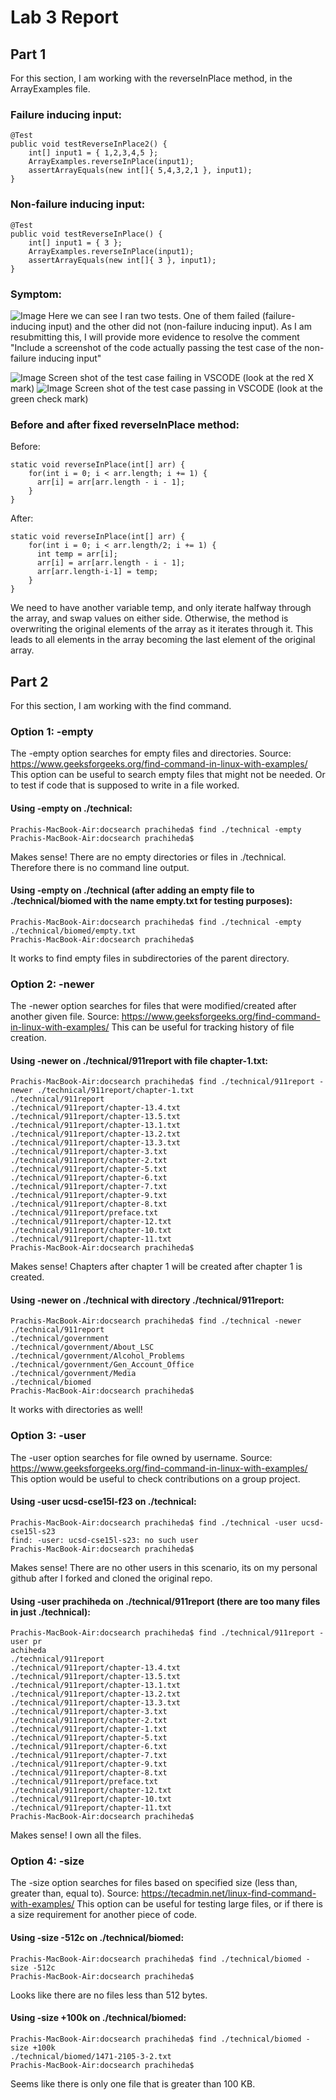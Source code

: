 # Lab 3 Report

## Part 1

For this section, I am working with the reverseInPlace method, in the ArrayExamples file. 

### Failure inducing input: 
```
@Test 
public void testReverseInPlace2() {
    int[] input1 = { 1,2,3,4,5 };
    ArrayExamples.reverseInPlace(input1);
    assertArrayEquals(new int[]{ 5,4,3,2,1 }, input1);
}
```
### Non-failure inducing input: 
```
@Test 
public void testReverseInPlace() {
    int[] input1 = { 3 };
    ArrayExamples.reverseInPlace(input1);
    assertArrayEquals(new int[]{ 3 }, input1);
}
```
### Symptom: 
![Image](lab3ss1.png)
Here we can see I ran two tests. One of them failed (failure-inducing input) and the other did not (non-failure inducing input). As I am resubmitting this, I will provide more evidence to resolve the comment "Include a screenshot of the code actually passing the test case of the non-failure inducing input"

![Image](failing.png)
Screen shot of the test case failing in VSCODE (look at the red X mark)
![Image](passing.png)
Screen shot of the test case passing in VSCODE (look at the green check mark)
 

### Before and after fixed reverseInPlace method: 
Before: 
```
static void reverseInPlace(int[] arr) {
    for(int i = 0; i < arr.length; i += 1) {
      arr[i] = arr[arr.length - i - 1];
    }
}
```
After:
```
static void reverseInPlace(int[] arr) {
    for(int i = 0; i < arr.length/2; i += 1) {
      int temp = arr[i]; 
      arr[i] = arr[arr.length - i - 1];
      arr[arr.length-i-1] = temp; 
    }
}
```
We need to have another variable temp, and only iterate halfway through the array, and swap values on either side. Otherwise, the method is overwriting the original elements of the array as it iterates through it. This leads to all elements in the array becoming the last element of the original array.

## Part 2

For this section, I am working with the find command. 

### Option 1: -empty 
The -empty option searches for empty files and directories. Source: https://www.geeksforgeeks.org/find-command-in-linux-with-examples/
This option can be useful to search empty files that might not be needed. Or to test if code that is supposed to write in a file worked. 

#### Using -empty on ./technical: 
```
Prachis-MacBook-Air:docsearch prachiheda$ find ./technical -empty
Prachis-MacBook-Air:docsearch prachiheda$
```
Makes sense! There are no empty directories or files in ./technical. Therefore there is no command line output.  

#### Using -empty on ./technical (after adding an empty file to ./technical/biomed with the name empty.txt for testing purposes): 
```
Prachis-MacBook-Air:docsearch prachiheda$ find ./technical -empty
./technical/biomed/empty.txt
Prachis-MacBook-Air:docsearch prachiheda$
```
It works to find empty files in subdirectories of the parent directory. 

### Option 2: -newer 
The -newer option searches for files that were modified/created after another given file. Source: https://www.geeksforgeeks.org/find-command-in-linux-with-examples/
This can be useful for tracking history of file creation. 

#### Using -newer on ./technical/911report with file chapter-1.txt: 
```
Prachis-MacBook-Air:docsearch prachiheda$ find ./technical/911report -newer ./technical/911report/chapter-1.txt
./technical/911report
./technical/911report/chapter-13.4.txt
./technical/911report/chapter-13.5.txt
./technical/911report/chapter-13.1.txt
./technical/911report/chapter-13.2.txt
./technical/911report/chapter-13.3.txt
./technical/911report/chapter-3.txt
./technical/911report/chapter-2.txt
./technical/911report/chapter-5.txt
./technical/911report/chapter-6.txt
./technical/911report/chapter-7.txt
./technical/911report/chapter-9.txt
./technical/911report/chapter-8.txt
./technical/911report/preface.txt
./technical/911report/chapter-12.txt
./technical/911report/chapter-10.txt
./technical/911report/chapter-11.txt
Prachis-MacBook-Air:docsearch prachiheda$ 
```
Makes sense! Chapters after chapter 1 will be created after chapter 1 is created. 

#### Using -newer on ./technical with directory ./technical/911report: 
```
Prachis-MacBook-Air:docsearch prachiheda$ find ./technical -newer ./technical/911report
./technical/government
./technical/government/About_LSC
./technical/government/Alcohol_Problems
./technical/government/Gen_Account_Office
./technical/government/Media
./technical/biomed
Prachis-MacBook-Air:docsearch prachiheda$ 
```
It works with directories as well! 

### Option 3: -user 
The -user option searches for file owned by username. Source: https://www.geeksforgeeks.org/find-command-in-linux-with-examples/
This option would be useful to check contributions on a group project. 

#### Using -user ucsd-cse15l-f23 on ./technical: 
```
Prachis-MacBook-Air:docsearch prachiheda$ find ./technical -user ucsd-cse15l-s23
find: -user: ucsd-cse15l-s23: no such user
Prachis-MacBook-Air:docsearch prachiheda$ 
```
Makes sense! There are no other users in this scenario, its on my personal github after I forked and cloned the original repo. 

#### Using -user prachiheda on ./technical/911report (there are too many files in just ./technical): 
```
Prachis-MacBook-Air:docsearch prachiheda$ find ./technical/911report -user pr
achiheda
./technical/911report
./technical/911report/chapter-13.4.txt
./technical/911report/chapter-13.5.txt
./technical/911report/chapter-13.1.txt
./technical/911report/chapter-13.2.txt
./technical/911report/chapter-13.3.txt
./technical/911report/chapter-3.txt
./technical/911report/chapter-2.txt
./technical/911report/chapter-1.txt
./technical/911report/chapter-5.txt
./technical/911report/chapter-6.txt
./technical/911report/chapter-7.txt
./technical/911report/chapter-9.txt
./technical/911report/chapter-8.txt
./technical/911report/preface.txt
./technical/911report/chapter-12.txt
./technical/911report/chapter-10.txt
./technical/911report/chapter-11.txt
Prachis-MacBook-Air:docsearch prachiheda$ 
```
Makes sense! I own all the files. 

### Option 4: -size 
The -size option searches for files based on specified size (less than, greater than, equal to). Source: https://tecadmin.net/linux-find-command-with-examples/
This option can be useful for testing large files, or if there is a size requirement for another piece of code. 

#### Using -size -512c on ./technical/biomed: 
```
Prachis-MacBook-Air:docsearch prachiheda$ find ./technical/biomed -size -512c
Prachis-MacBook-Air:docsearch prachiheda$ 
```
Looks like there are no files less than 512 bytes. 

#### Using -size +100k on ./technical/biomed: 
```
Prachis-MacBook-Air:docsearch prachiheda$ find ./technical/biomed -size +100k
./technical/biomed/1471-2105-3-2.txt
Prachis-MacBook-Air:docsearch prachiheda$ 
```
Seems like there is only one file that is greater than 100 KB. 

